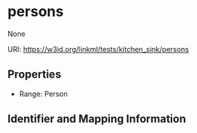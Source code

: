 # persons

None

URI: https://w3id.org/linkml/tests/kitchen_sink/persons



<!-- no inheritance hierarchy -->


## Properties

 * Range: Person

## Identifier and Mapping Information


